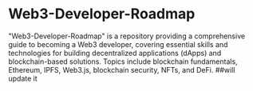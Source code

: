 # Web3-Developer-Roadmap
 "Web3-Developer-Roadmap" is a repository providing a comprehensive guide to becoming a Web3 developer, covering essential skills and technologies for building decentralized applications (dApps) and blockchain-based solutions. 
 Topics include blockchain fundamentals, Ethereum, IPFS, Web3.js, blockchain security, NFTs, and DeFi.
##will update it 